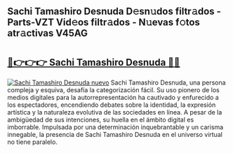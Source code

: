 ## Sachi Tamashiro Desnuda D𝚎sn𝚞dos filtr𝚊dos - Parts-VZT Vid𝚎os filtr𝚊dos - N𝚞evas f𝚘tos atr𝚊ctivas V45AG

# <h2><a href="http://mb0d5pa.tromn.icu/?c=Sachi+Tamashiro+Desnuda">🔗👉👉👉 Sachi Tamashiro Desnuda 🔗🔗</a></h2>

[![Sachi Tamashiro Desnuda nuevo](https://i.imgur.com/pEAQMta.gif)](http://mb0d5pa.tromn.icu/?c=Sachi+Tamashiro+Desnuda)
Sachi Tamashiro Desnuda, una persona compleja y esquiva, desafía la categorización fácil. Su uso pionero de los medios digitales para la autorrepresentación ha cautivado y enfurecido a los espectadores, encendiendo debates sobre la identidad, la expresión artística y la naturaleza evolutiva de las sociedades en línea. A pesar de la ambigüedad de sus intenciones, su huella en el ámbito digital es imborrable. Impulsada por una determinación inquebrantable y un carisma innegable, la presencia de Sachi Tamashiro Desnuda en el universo virtual no tiene paralelo.
